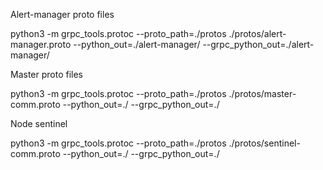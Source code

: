 Alert-manager proto files

python3 -m grpc_tools.protoc --proto_path=./protos ./protos/alert-manager.proto --python_out=./alert-manager/ --grpc_python_out=./alert-manager/


Master proto files

python3 -m grpc_tools.protoc --proto_path=./protos ./protos/master-comm.proto --python_out=./ --grpc_python_out=./

Node sentinel

python3 -m grpc_tools.protoc --proto_path=./protos ./protos/sentinel-comm.proto --python_out=./ --grpc_python_out=./